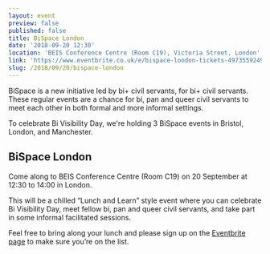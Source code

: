 ```yaml
---
layout: event
preview: false
published: false
title: BiSpace London
date: '2018-09-20 12:30'
location: 'BEIS Conference Centre (Room C19), Victoria Street, London'
link: 'https://www.eventbrite.co.uk/e/bispace-london-tickets-49735592496'
slug: /2018/09/20/bispace-london
---
```

BiSpace is a new initiative led by bi+ civil servants, for bi+ civil servants. These regular events are a chance for bi, pan and queer civil servants to meet each other in both formal and more informal settings. 

To celebrate Bi Visibility Day, we're holding 3 BiSpace events in Bristol, London, and Manchester.

## BiSpace London

Come along to BEIS Conference Centre (Room C19) on 20 September at 12:30 to 14:00 in London. 

This will be a chilled “Lunch and Learn” style event where you can celebrate Bi Visibility Day, meet fellow bi, pan and queer civil servants, and take part in some informal facilitated sessions. 

Feel free to bring along your lunch and please sign up on the [Eventbrite page](https://www.eventbrite.co.uk/e/bispace-london-tickets-49735592496) to make sure you’re on the list.